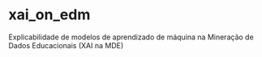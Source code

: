 # xai_on_edm
Explicabilidade de modelos de aprendizado de máquina na Mineração de Dados Educacionais (XAI na MDE)
